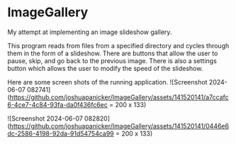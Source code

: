 # ImageGallery
My attempt at implementing an image slideshow gallery.

This program reads from files from a specified directory and cycles through them in the form of a slideshow.
There are buttons that allow the user to pause, skip, and go back to the previous image. There is also a 
settings button which allows the user to modify the speed of the slideshow. 

Here are some screen shots of the running application.
![Screenshot 2024-06-07 082741](https://github.com/joshuapanicker/ImageGallery/assets/141520141/a7ccafc6-4ce7-4c84-93fa-da0f436fc6ec = 200 x 133)

![Screenshot 2024-06-07 082820](https://github.com/joshuapanicker/ImageGallery/assets/141520141/0446e6dc-2586-4198-92da-91d54754ca99 = 200 x 133)
